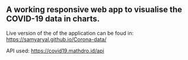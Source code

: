 ## A working responsive web app to visualise the COVID-19 data in charts.

Live version of the of the application can be foud in:  https://samyaryal.github.io/Corona-data/

API used: https://covid19.mathdro.id/api

